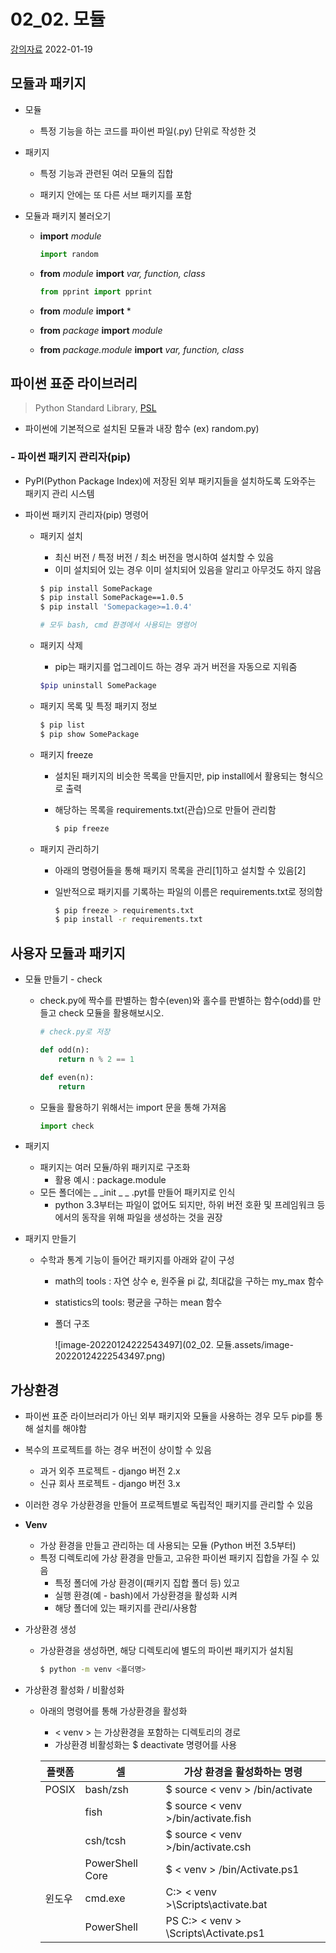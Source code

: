 # 02_02. 모듈

[강의자료](https://edu.ssafy.com/data/upload_files/crossUpload/openLrn/ebook/unzip/A2022011415273677100/index.html) 2022-01-19

## 모듈과 패키지

- 모듈

  - 특정 기능을 하는 코드를 파이썬 파일(.py) 단위로 작성한 것

- 패키지

  - 특정 기능과 관련된 여러 모듈의 집합

  - 패키지 안에는 또 다른 서브 패키지를 포함

    

- 모듈과 패키지 불러오기

  - **import** *module*

    ```python
    import random
    ```

  - **from** *module* **import** *var, function, class*

    ```python
    from pprint import pprint
    ```

  - **from** *module* **import** *

    

  - **from** *package* **import** *module*

  - **from** *package.module* **import** *var, function, class*



## 파이썬 표준 라이브러리

> Python Standard Library, [PSL](https://docs.python.org/ko/3/library/index.html)

- 파이썬에 기본적으로 설치된 모듈과 내장 함수 (ex) random.py)

  

### - 파이썬 패키지 관리자(pip)

- PyPI(Python Package Index)에 저장된 외부 패키지들을 설치하도록 도와주는 패키지 관리 시스템

- 파이썬 패키지 관리자(pip) 명령어

  - 패키지 설치

    - 최신 버전 / 특정 버전 / 최소 버전을 명시하여 설치할 수 있음
    - 이미 설치되어 있는 경우 이미 설치되어 있음을 알리고 아무것도 하지 않음

    ```bash
    $ pip install SomePackage
    $ pip install SomePackage==1.0.5
    $ pip install 'Somepackage>=1.0.4'
    
    # 모두 bash, cmd 환경에서 사용되는 명령어
    ```

  - 패키지 삭제

    - pip는 패키지를 업그레이드 하는 경우 과거 버전을 자동으로 지워줌

    ```bash
    $pip uninstall SomePackage
    ```

  - 패키지 목록 및 특정 패키지 정보

    ```bash
    $ pip list
    $ pip show SomePackage
    ```

  - 패키지 freeze

    - 설치된 패키지의 비슷한 목록을 만들지만, pip install에서 활용되는 형식으로 출력

    - 해당하는 목록을 requirements.txt(관습)으로 만들어 관리함

      ```bash
      $ pip freeze
      ```

  - 패키지 관리하기
    - 아래의 명령어들을 통해 패키지 목록을 관리[1]하고 설치할 수 있음[2]
    
    - 일반적으로 패키지를 기록하는 파일의 이름은 requirements.txt로 정의함
    
      ```bash
      $ pip freeze > requirements.txt
      $ pip install -r requirements.txt
      ```
    
      



## 사용자 모듈과 패키지

- 모듈 만들기 - check

  - check.py에 짝수를 판별하는 함수(even)와 홀수를 판별하는 함수(odd)를 만들고 check 모듈을 활용해보시오.

    ```python
    # check.py로 저장
    
    def odd(n):
        return n % 2 == 1
    
    def even(n):
        return 
    ```

  - 모듈을 활용하기 위해서는 import 문을 통해 가져옴
  
    ```python
    import check
    ```



- 패키지
  - 패키지는 여러 모듈/하위 패키지로 구조화
    - 활용 예시 : package.module
  - 모든 폴더에는 _ _init _ _ .pyt를 만들어 패키지로 인식
    - python 3.3부터는 파일이 없어도 되지만, 하위 버전 호환 및 프레임워크 등에서의 동작을 위해 파일을 생성하는 것을 권장
  
- 패키지 만들기
  - 수학과 통계 기능이 들어간 패키지를 아래와 같이 구성
    - math의 tools : 자연 상수 e, 원주율 pi 값, 최대값을 구하는 my_max 함수
    
    - statistics의 tools: 평균을 구하는 mean 함수
    
    - 폴더 구조
    
      ![image-20220124222543497](02_02. 모듈.assets/image-20220124222543497.png)
    
      

## 가상환경

- 파이썬 표준 라이브러리가 아닌 외부 패키지와 모듈을 사용하는 경우 모두 pip를 통해 설치를 해야함
- 복수의 프로젝트를 하는 경우 버전이 상이할 수 있음
  - 과거 외주 프로젝트 - django 버전 2.x
  - 신규 회사 프로젝트 - django 버전 3.x
- 이러한 경우 가상환경을 만들어 프로젝트별로 독립적인 패키지를 관리할 수 있음



- **Venv**
  - 가상 환경을 만들고 관리하는 데 사용되는 모듈 (Python 버전 3.5부터)
  - 특정 디렉토리에 가상 환경을 만들고, 고유한 파이썬 패키지 집합을 가질 수 있음
    - 특정 폴더에 가상 환경이(패키지 집합 폴더 등) 있고
    - 실행 환경(예 - bash)에서 가상환경을 활성화 시켜
    - 해당 폴더에 있는 패키지를 관리/사용함



- 가상환경 생성

  - 가상환경을 생성하면, 해당 디렉토리에 별도의 파이썬 패키지가 설치됨

    ```bash
    $ python -m venv <폴더명>
    ```

    

- 가상환경 활성화 / 비활성화

  - 아래의 명령어를 통해 가상환경을 활성화

    - < venv > 는 가상환경을 포함하는 디렉토리의 경로
    - 가상환경 비활성화는 $ deactivate 명령어를 사용

    | 플랫폼 | 셀              | 가상 환경을 활성화하는 명령            |
    | ------ | --------------- | -------------------------------------- |
    | POSIX  | bash/zsh        | $ source < venv > /bin/activate        |
    |        | fish            | $ source < venv >/bin/activate.fish    |
    |        | csh/tcsh        | $ source < venv >/bin/activate.csh     |
    |        | PowerShell Core | $ < venv > /bin/Activate.ps1           |
    | 윈도우 | cmd.exe         | C:\> < venv >\Scripts\activate.bat     |
    |        | PowerShell      | PS C:\> < venv > \Scripts\Activate.ps1 |

    







